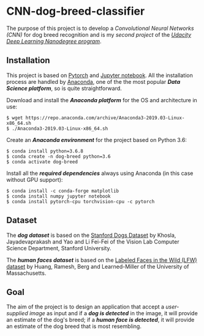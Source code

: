 # CNN-dog-breed-classifier

The purpose of this project is to develop a *Convolutional Neural Networks (CNN)* for dog breed recognition and is my *second project* of the [*Udacity Deep Learning Nanodegree program*](https://www.udacity.com/course/deep-learning-nanodegree--nd101).

## Installation

This project is based on [Pytorch](https://pytorch.org/) and [Jupyter notebook](https://jupyter.org/). All the installation process are handled by [Anaconda](https://www.anaconda.com/), one of the the most popular ***Data Science platform***, so is quite straightforward.

Download and install the ***Anaconda platform*** for the OS and architecture in use:

    $ wget https://repo.anaconda.com/archive/Anaconda3-2019.03-Linux-x86_64.sh
    $ ./Anaconda3-2019.03-Linux-x86_64.sh

Create an ***Anaconda environment*** for the project based on Python 3.6:

    $ conda install python=3.6.8
    $ conda create -n dog-breed python=3.6
    $ conda activate dog-breed

Install all the ***required dependencies*** always using Anaconda (in this case without GPU support):

    $ conda install -c conda-forge matplotlib
    $ conda install numpy jupyter notebook
    $ conda install pytorch-cpu torchvision-cpu -c pytorch

## Dataset

The ***dog dataset*** is based on the [Stanford Dogs Dataset](http://vision.stanford.edu/aditya86/ImageNetDogs/) by Khosla, Jayadevaprakash and Yao and Li Fei-Fei of the Vision Lab Computer Science Department, Stanford University.

The ***human faces dataset*** is based on the [Labeled Faces in the Wild (LFW) dataset](http://vis-www.cs.umass.edu/lfw/) by Huang, Ramesh, Berg and Learned-Miller of the University of Massachusetts.

## Goal

The aim of the project is to design an application that accept a *user-supplied image* as input and if a ***dog is detected*** in the image, it will provide an estimate of the dog's breed; if a ***human face is detected***, it will provide an estimate of the dog breed that is most resembling.
